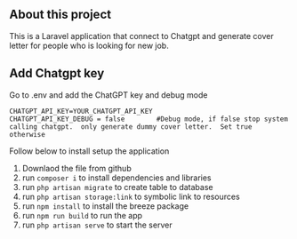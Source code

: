 ## About this project
This is a Laravel application that connect to Chatgpt and generate cover letter for people who is looking for new job.

## Add Chatgpt key
Go to .env and add the ChatGPT key and debug mode
```
CHATGPT_API_KEY=YOUR_CHATGPT_API_KEY
CHATGPT_API_KEY_DEBUG = false        #Debug mode, if false stop system calling chatgpt.  only generate dummy cover letter.  Set true otherwise
```


Follow below to install setup the application
1.  Downlaod the file from github
2.  run ```composer i``` to install dependencies  and libraries
3.  run ```php artisan migrate``` to create table to database
4.  run ```php artisan storage:link``` to symbolic link to resources
5.  run ```npm install``` to install the breeze package
6.  run ```npm run build``` to run the app
7.  run ```php artisan serve``` to start the server
